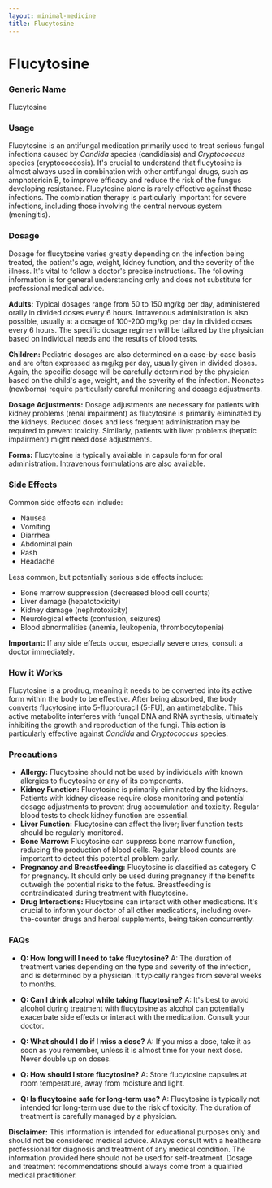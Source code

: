 ```yaml
---
layout: minimal-medicine
title: Flucytosine
---
```


# Flucytosine
### Generic Name
Flucytosine

### Usage
Flucytosine is an antifungal medication primarily used to treat serious fungal infections caused by *Candida* species (candidiasis) and *Cryptococcus* species (cryptococcosis).  It's crucial to understand that flucytosine is almost always used in combination with other antifungal drugs, such as amphotericin B, to improve efficacy and reduce the risk of the fungus developing resistance.  Flucytosine alone is rarely effective against these infections.  The combination therapy is particularly important for severe infections, including those involving the central nervous system (meningitis).

### Dosage

Dosage for flucytosine varies greatly depending on the infection being treated, the patient's age, weight, kidney function, and the severity of the illness.  It's vital to follow a doctor's precise instructions.  The following information is for general understanding only and does not substitute for professional medical advice.

**Adults:**  Typical dosages range from 50 to 150 mg/kg per day, administered orally in divided doses every 6 hours.  Intravenous administration is also possible, usually at a dosage of 100-200 mg/kg per day in divided doses every 6 hours.  The specific dosage regimen will be tailored by the physician based on individual needs and the results of blood tests.

**Children:** Pediatric dosages are also determined on a case-by-case basis and are often expressed as mg/kg per day, usually given in divided doses.  Again, the specific dosage will be carefully determined by the physician based on the child's age, weight, and the severity of the infection.  Neonates (newborns) require particularly careful monitoring and dosage adjustments.

**Dosage Adjustments:** Dosage adjustments are necessary for patients with kidney problems (renal impairment) as flucytosine is primarily eliminated by the kidneys.  Reduced doses and less frequent administration may be required to prevent toxicity.  Similarly, patients with liver problems (hepatic impairment) might need dose adjustments.

**Forms:** Flucytosine is typically available in capsule form for oral administration.  Intravenous formulations are also available.

### Side Effects

Common side effects can include:

* Nausea
* Vomiting
* Diarrhea
* Abdominal pain
* Rash
* Headache

Less common, but potentially serious side effects include:

* Bone marrow suppression (decreased blood cell counts)
* Liver damage (hepatotoxicity)
* Kidney damage (nephrotoxicity)
* Neurological effects (confusion, seizures)
* Blood abnormalities (anemia, leukopenia, thrombocytopenia)

**Important:** If any side effects occur, especially severe ones, consult a doctor immediately.

### How it Works

Flucytosine is a prodrug, meaning it needs to be converted into its active form within the body to be effective. After being absorbed, the body converts flucytosine into 5-fluorouracil (5-FU), an antimetabolite. This active metabolite interferes with fungal DNA and RNA synthesis, ultimately inhibiting the growth and reproduction of the fungi.  This action is particularly effective against *Candida* and *Cryptococcus* species.

### Precautions

* **Allergy:** Flucytosine should not be used by individuals with known allergies to flucytosine or any of its components.
* **Kidney Function:** Flucytosine is primarily eliminated by the kidneys.  Patients with kidney disease require close monitoring and potential dosage adjustments to prevent drug accumulation and toxicity.  Regular blood tests to check kidney function are essential.
* **Liver Function:**  Flucytosine can affect the liver; liver function tests should be regularly monitored.
* **Bone Marrow:**  Flucytosine can suppress bone marrow function, reducing the production of blood cells.  Regular blood counts are important to detect this potential problem early.
* **Pregnancy and Breastfeeding:** Flucytosine is classified as category C for pregnancy. It should only be used during pregnancy if the benefits outweigh the potential risks to the fetus.  Breastfeeding is contraindicated during treatment with flucytosine.
* **Drug Interactions:**  Flucytosine can interact with other medications.  It's crucial to inform your doctor of all other medications, including over-the-counter drugs and herbal supplements, being taken concurrently.

### FAQs

* **Q: How long will I need to take flucytosine?** A: The duration of treatment varies depending on the type and severity of the infection, and is determined by a physician.  It typically ranges from several weeks to months.

* **Q: Can I drink alcohol while taking flucytosine?** A: It's best to avoid alcohol during treatment with flucytosine as alcohol can potentially exacerbate side effects or interact with the medication.  Consult your doctor.

* **Q: What should I do if I miss a dose?** A: If you miss a dose, take it as soon as you remember, unless it is almost time for your next dose.  Never double up on doses.

* **Q: How should I store flucytosine?** A: Store flucytosine capsules at room temperature, away from moisture and light.

* **Q: Is flucytosine safe for long-term use?** A: Flucytosine is typically not intended for long-term use due to the risk of toxicity.  The duration of treatment is carefully managed by a physician.

**Disclaimer:** This information is intended for educational purposes only and should not be considered medical advice.  Always consult with a healthcare professional for diagnosis and treatment of any medical condition.  The information provided here should not be used for self-treatment.  Dosage and treatment recommendations should always come from a qualified medical practitioner.
